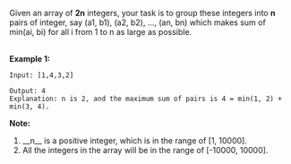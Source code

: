 Given an array of __2n__ integers, your task is to group these integers into __n__ pairs of integer, say (a1, b1), (a2, b2), ..., (an, bn) which makes sum of min(ai, bi) for all i from 1 to n as large as possible.<br/><br/>

__Example 1:__<br/>
```
Input: [1,4,3,2]

Output: 4
Explanation: n is 2, and the maximum sum of pairs is 4 = min(1, 2) + min(3, 4).
```
__Note:__
<ol>
  <li>__n__ is a positive integer, which is in the range of [1, 10000].</li>
  <li>All the integers in the array will be in the range of [-10000, 10000].</li>
</ol>
